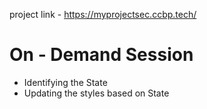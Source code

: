 project link - https://myprojectsec.ccbp.tech/
# On - Demand Session


- Identifying the State
- Updating the styles based on State
